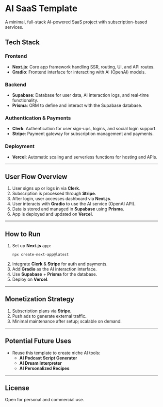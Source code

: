 # AI SaaS Template

A minimal, full-stack AI-powered SaaS project with subscription-based services.

## **Tech Stack**

### **Frontend**

- **Next.js**: Core app framework handling SSR, routing, UI, and API routes.
- **Gradio**: Frontend interface for interacting with AI (OpenAI) models.

### **Backend**

- **Supabase**: Database for user data, AI interaction logs, and real-time functionality.
- **Prisma**: ORM to define and interact with the Supabase database.

### **Authentication & Payments**

- **Clerk**: Authentication for user sign-ups, logins, and social login support.
- **Stripe**: Payment gateway for subscription management and payments.

### **Deployment**

- **Vercel**: Automatic scaling and serverless functions for hosting and APIs.

---

## **User Flow Overview**

1. User signs up or logs in via **Clerk**.
2. Subscription is processed through **Stripe**.
3. After login, user accesses dashboard via **Next.js**.
4. User interacts with **Gradio** to use the AI service (OpenAI API).
5. Data is stored and managed in **Supabase** using **Prisma**.
6. App is deployed and updated on **Vercel**.

---

## **How to Run**

1. Set up **Next.js** app:
   ```bash
   npx create-next-app@latest
   ```
2. Integrate **Clerk** & **Stripe** for auth and payments.
3. Add **Gradio** as the AI interaction interface.
4. Use **Supabase** + **Prisma** for the database.
5. Deploy on **Vercel**.

---

## **Monetization Strategy**

1. Subscription plans via **Stripe**.
2. Push ads to generate external traffic.
3. Minimal maintenance after setup; scalable on demand.

---

## **Potential Future Uses**

- Reuse this template to create niche AI tools:
  - **AI Podcast Script Generator**
  - **AI Dream Interpreter**
  - **AI Personalized Recipes**

---

## **License**

Open for personal and commercial use.
